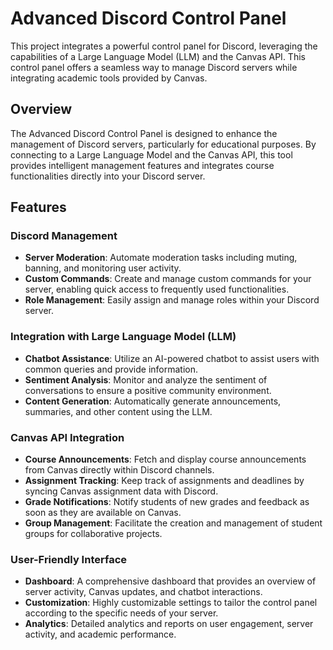 # Advanced Discord Control Panel

This project integrates a powerful control panel for Discord, leveraging the capabilities of a Large Language Model (LLM) and the Canvas API. This control panel offers a seamless way to manage Discord servers while integrating academic tools provided by Canvas.

## Overview

The Advanced Discord Control Panel is designed to enhance the management of Discord servers, particularly for educational purposes. By connecting to a Large Language Model and the Canvas API, this tool provides intelligent management features and integrates course functionalities directly into your Discord server.

## Features

### Discord Management
- **Server Moderation**: Automate moderation tasks including muting, banning, and monitoring user activity.
- **Custom Commands**: Create and manage custom commands for your server, enabling quick access to frequently used functionalities.
- **Role Management**: Easily assign and manage roles within your Discord server.

### Integration with Large Language Model (LLM)
- **Chatbot Assistance**: Utilize an AI-powered chatbot to assist users with common queries and provide information.
- **Sentiment Analysis**: Monitor and analyze the sentiment of conversations to ensure a positive community environment.
- **Content Generation**: Automatically generate announcements, summaries, and other content using the LLM.

### Canvas API Integration
- **Course Announcements**: Fetch and display course announcements from Canvas directly within Discord channels.
- **Assignment Tracking**: Keep track of assignments and deadlines by syncing Canvas assignment data with Discord.
- **Grade Notifications**: Notify students of new grades and feedback as soon as they are available on Canvas.
- **Group Management**: Facilitate the creation and management of student groups for collaborative projects.

### User-Friendly Interface
- **Dashboard**: A comprehensive dashboard that provides an overview of server activity, Canvas updates, and chatbot interactions.
- **Customization**: Highly customizable settings to tailor the control panel according to the specific needs of your server.
- **Analytics**: Detailed analytics and reports on user engagement, server activity, and academic performance.
